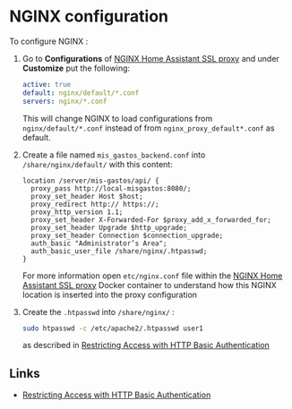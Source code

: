 # NGINX configuration

To configure NGINX :

1. Go to **Configurations** of [NGINX Home Assistant SSL proxy](https://github.com/home-assistant/addons/tree/master/nginx_proxy) and under **Customize** put the following:
     ```yaml
     active: true
     default: nginx/default/*.conf
     servers: nginx/*.conf
     ```

     This will change NGINX to load configurations from `nginx/default/*.conf` instead of from `nginx_proxy_default*.conf` as default.
2. Create a file named `mis_gastos_backend.conf` into `/share/nginx/default/` with this content:
     ```
     location /server/mis-gastos/api/ {
       proxy_pass http://local-misgastos:8080/;
       proxy_set_header Host $host;
       proxy_redirect http:// https://;
       proxy_http_version 1.1;
       proxy_set_header X-Forwarded-For $proxy_add_x_forwarded_for;
       proxy_set_header Upgrade $http_upgrade;
       proxy_set_header Connection $connection_upgrade;
       auth_basic "Administrator’s Area";
       auth_basic_user_file /share/nginx/.htpasswd;
     }
     ```
   
     For more information open `etc/nginx.conf` file within the [NGINX Home Assistant SSL proxy](https://github.com/home-assistant/addons/tree/master/nginx_proxy) Docker container to understand how this NGINX location is inserted into the proxy configuration
3. Create the `.htpasswd` into `/share/nginx/` :
     ```bash
     sudo htpasswd -c /etc/apache2/.htpasswd user1
     ```
     as described in [Restricting Access with HTTP Basic Authentication](https://docs.nginx.com/nginx/admin-guide/security-controls/configuring-http-basic-authentication/)

## Links 

- [Restricting Access with HTTP Basic Authentication](https://docs.nginx.com/nginx/admin-guide/security-controls/configuring-http-basic-authentication/)